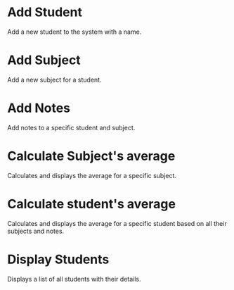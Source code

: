 # Add Student
Add a new student to the system with a name.

# Add Subject
Add a new subject for a student.

# Add Notes
Add notes to a specific student and subject.

# Calculate Subject's average
Calculates and displays the average for a specific subject.

# Calculate student's average
Calculates and displays the average for a specific student based on all their subjects and notes.

# Display Students
Displays a list of all students with their details.
